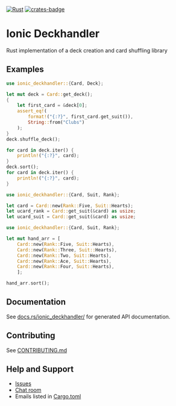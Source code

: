 [![Rust](https://github.com/TelluricDeckay/ionic_deckhandler/workflows/Rust/badge.svg?branch=trunk)](https://github.com/TelluricDeckay/ionic_deckhandler/actions?query=workflow%3ARust)
[![crates-badge]][crates-url]

[crates-badge]: https://img.shields.io/crates/v/ionic_deckhandler.svg
[crates-url]: https://crates.io/crates/ionic_deckhandler

Ionic Deckhandler
==================

Rust implementation of a deck creation and card shuffling library

## Examples

```rust
use ionic_deckhandler::{Card, Deck};

let mut deck = Card::get_deck();
{
    let first_card = &deck[0];
    assert_eq!(
        format!("{:?}", first_card.get_suit()),
        String::from("Clubs")
    );
}
deck.shuffle_deck();

for card in deck.iter() {
    println!("{:?}", card);
}
deck.sort();
for card in deck.iter() {
    println!("{:?}", card);
}
```

```rust
use ionic_deckhandler::{Card, Suit, Rank};

let card = Card::new(Rank::Five, Suit::Hearts);
let ucard_rank = Card::get_suit(&card) as usize;
let ucard_suit = Card::get_suit(&card) as usize;
```

```rust
use ionic_deckhandler::{Card, Suit, Rank};

let mut hand_arr = [
    Card::new(Rank::Five, Suit::Hearts),
    Card::new(Rank::Three, Suit::Hearts),
    Card::new(Rank::Two, Suit::Hearts),
    Card::new(Rank::Ace, Suit::Hearts),
    Card::new(Rank::Four, Suit::Hearts),
    ];

hand_arr.sort();
```

## Documentation

See [docs.rs/ionic_deckhandler/](https://docs.rs/ionic_deckhandler/)
for generated API documentation.

## Contributing

See
[CONTRIBUTING.md](https://github.com/TelluricDeckay/ionic_deckhandler/blob/trunk/CONTRIBUTING.md)

## Help and Support

* [Issues](https://github.com/TelluricDeckay/ionic_deckhandler/issues)
* [Chat room](https://telluric-deckay.zulipchat.com/)
* Emails listed in [Cargo.toml](https://github.com/TelluricDeckay/ionic_deckhandler/blob/trunk/Cargo.toml)

